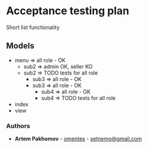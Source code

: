 # Acceptance testing plan

Short list functionality

## Models

* menu => all role - OK
  * sub2 => admin OK, seller KO
  * sub2 => TODO tests for all role
      * sub3 => all role - OK
      * sub3 => all role - OK
        * sub4 => all role - OK
        * sub4 => TODO tests for all role
* index
* view

### Authors

*  **Artem Pakhomov** - [omentes](https://gitlab.com/omentes/) - setnemo@gmail.com
